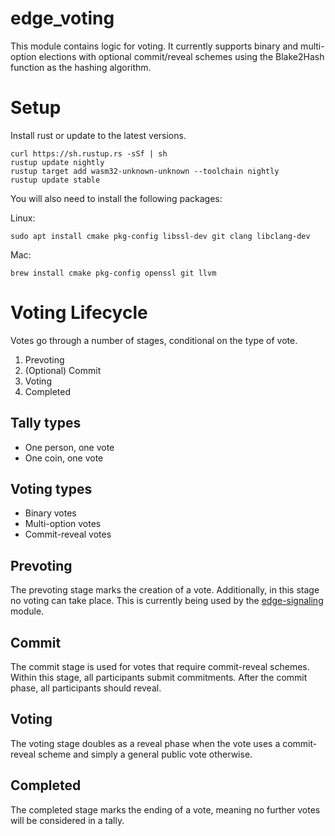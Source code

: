 # edge_voting
This module contains logic for voting. It currently supports binary and multi-option elections with optional commit/reveal schemes using the Blake2Hash function as the hashing algorithm.

# Setup
Install rust or update to the latest versions.
```
curl https://sh.rustup.rs -sSf | sh
rustup update nightly
rustup target add wasm32-unknown-unknown --toolchain nightly
rustup update stable
```

You will also need to install the following packages:

Linux:
```
sudo apt install cmake pkg-config libssl-dev git clang libclang-dev
```

Mac:
```
brew install cmake pkg-config openssl git llvm
```

# Voting Lifecycle
Votes go through a number of stages, conditional on the type of vote.
1. Prevoting
2. (Optional) Commit
3. Voting
4. Completed

## Tally types
- One person, one vote
- One coin, one vote

## Voting types
- Binary votes
- Multi-option votes
- Commit-reveal votes

## Prevoting
The prevoting stage marks the creation of a vote. Additionally, in this stage no voting can take place. This is currently being used by the [edge-signaling](modules/edge-signaling) module.

## Commit
The commit stage is used for votes that require commit-reveal schemes. Within this stage, all participants submit commitments. After the commit phase, all participants should reveal.

## Voting
The voting stage doubles as a reveal phase when the vote uses a commit-reveal scheme and simply a general public vote otherwise.

## Completed
The completed stage marks the ending of a vote, meaning no further votes will be considered in a tally.